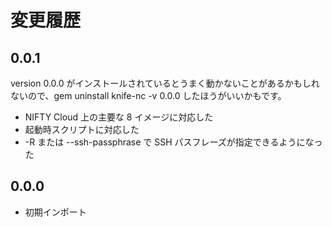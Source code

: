 # 変更履歴

## 0.0.1

version 0.0.0 がインストールされているとうまく動かないことがあるかもしれないので、gem uninstall knife-nc -v 0.0.0 したほうがいいかもです。

 * NIFTY Cloud 上の主要な 8 イメージに対応した
 * 起動時スクリプトに対応した
 * -R または --ssh-passphrase で SSH パスフレーズが指定できるようになった

## 0.0.0

 * 初期インポート
